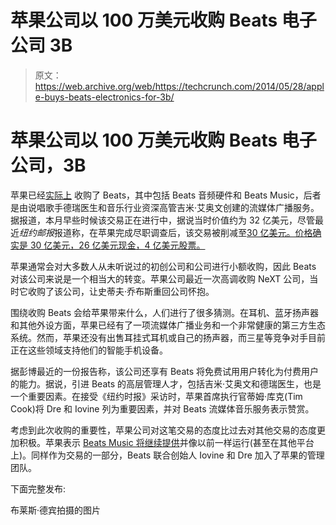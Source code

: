 # 苹果公司以 100 万美元收购 Beats 电子公司 3B 

> 原文：<https://web.archive.org/web/https://techcrunch.com/2014/05/28/apple-buys-beats-electronics-for-3b/>

# 苹果公司以 100 万美元收购 Beats 电子公司，3B

苹果已经[实际上](https://web.archive.org/web/20230405225419/https://techcrunch.com/2014/05/08/apple-in-talks-to-acquire-beats-for-3-2-billion-says-ft/) 收购了 Beats，其中包括 Beats 音频硬件和 Beats Music，后者是由说唱歌手德瑞医生和音乐行业资深高管吉米·艾奥文创建的流媒体广播服务。据报道，本月早些时候该交易正在进行中，据说当时价值约为 32 亿美元，尽管最近*纽约邮报*报道称，在苹果完成尽职调查后，该交易被削减至[30 亿美元。价格确实是 30 亿美元，26 亿美元现金，4 亿美元股票。](https://web.archive.org/web/20230405225419/http://nypost.com/2014/05/27/apple-cuts-purchase-price-of-beats/)

苹果通常会对大多数人从未听说过的初创公司和公司进行小额收购，因此 Beats 对该公司来说是一个相当大的转变。苹果公司最近一次高调收购 NeXT 公司，当时它收购了该公司，让史蒂夫·乔布斯重回公司怀抱。

围绕收购 Beats 会给苹果带来什么，人们进行了很多猜测。在耳机、蓝牙扬声器和其他外设方面，苹果已经有了一项流媒体广播业务和一个非常健康的第三方生态系统。然而，苹果还没有出售耳挂式耳机或自己的扬声器，而三星等竞争对手目前正在这些领域支持他们的智能手机设备。

据彭博最近的一份报告称，该公司还享有 Beats 将免费试用用户转化为付费用户的能力。据说，引进 Beats 的高层管理人才，包括吉米·艾奥文和德瑞医生，也是一个重要因素。在接受《纽约时报》采访时，苹果首席执行官蒂姆·库克(Tim Cook)将 Dre 和 Iovine 列为重要因素，并对 Beats 流媒体音乐服务表示赞赏。

考虑到此次收购的重要性，苹果公司对这笔交易的态度比过去对其他交易的态度更加积极。苹果表示 [Beats Music 将继续提供](https://web.archive.org/web/20230405225419/https://techcrunch.com/2014/05/28/a-smooth-transition-from-music-sales-to-streaming/)并像以前一样运行(甚至在其他平台上)。同样作为交易的一部分，Beats 联合创始人 Iovine 和 Dre 加入了苹果的管理团队。

下面完整发布:

布莱斯·德宾拍摄的图片